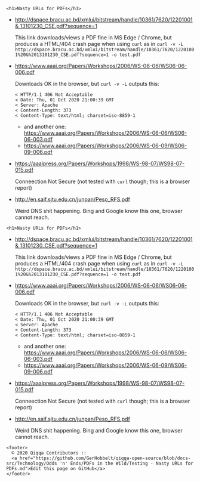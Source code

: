 <!doctype html>
<html lang="en">
  <head>
    <meta charset="utf-8">
    <meta name="viewport" content="width=device-width, initial-scale=1.0">
    
    <h1>Nasty URLs for PDFs</h1>
<ul>
<li>
<p><a href="http://dspace.bracu.ac.bd/xmlui/bitstream/handle/10361/7620/12201001%20&amp;%2013101230_CSE.pdf?sequence=1">http://dspace.bracu.ac.bd/xmlui/bitstream/handle/10361/7620/12201001 &amp; 13101230_CSE.pdf?sequence=1</a></p>
<p>This link downloads/views a PDF fine in MS Edge / Chrome, but produces a HTML/404 crash page when using <code>curl</code> as in <code>curl -v -L http://dspace.bracu.ac.bd/xmlui/bitstream/handle/10361/7620/12201001%20&amp;%2013101230_CSE.pdf?sequence=1 -o test.pdf</code></p>
</li>
<li>
<p><a href="https://www.aaai.org/Papers/Workshops/2006/WS-06-06/WS06-06-006.pdf">https://www.aaai.org/Papers/Workshops/2006/WS-06-06/WS06-06-006.pdf</a></p>
<p>Downloads OK in the browser, but <code>curl -v -L</code> outputs this:</p>
<pre><code>&lt; HTTP/1.1 406 Not Acceptable
&lt; Date: Thu, 01 Oct 2020 21:00:39 GMT
&lt; Server: Apache
&lt; Content-Length: 373
&lt; Content-Type: text/html; charset=iso-8859-1
</code></pre>
<ul>
<li>and another one: <a href="https://www.aaai.org/Papers/Workshops/2006/WS-06-06/WS06-06-003.pdf">https://www.aaai.org/Papers/Workshops/2006/WS-06-06/WS06-06-003.pdf</a></li>
<li><a href="https://www.aaai.org/Papers/Workshops/2006/WS-06-09/WS06-09-006.pdf">https://www.aaai.org/Papers/Workshops/2006/WS-06-09/WS06-09-006.pdf</a></li>
</ul>
</li>
<li>
<p><a href="https://aaaipress.org/Papers/Workshops/1998/WS-98-07/WS98-07-015.pdf">https://aaaipress.org/Papers/Workshops/1998/WS-98-07/WS98-07-015.pdf</a></p>
<p>Conneection Not Secure (not tested with <code>curl</code> though; this is a browser report)</p>
</li>
<li>
<p><a href="http://en.saif.sjtu.edu.cn/junpan/Peso_RFS.pdf">http://en.saif.sjtu.edu.cn/junpan/Peso_RFS.pdf</a></p>
<p>Weird DNS shit happening. Bing and Google know this one, browser cannot reach.</p>
</li>
</ul>

  </head>
  <body>

    <h1>Nasty URLs for PDFs</h1>
<ul>
<li>
<p><a href="http://dspace.bracu.ac.bd/xmlui/bitstream/handle/10361/7620/12201001%20&amp;%2013101230_CSE.pdf?sequence=1">http://dspace.bracu.ac.bd/xmlui/bitstream/handle/10361/7620/12201001 &amp; 13101230_CSE.pdf?sequence=1</a></p>
<p>This link downloads/views a PDF fine in MS Edge / Chrome, but produces a HTML/404 crash page when using <code>curl</code> as in <code>curl -v -L http://dspace.bracu.ac.bd/xmlui/bitstream/handle/10361/7620/12201001%20&amp;%2013101230_CSE.pdf?sequence=1 -o test.pdf</code></p>
</li>
<li>
<p><a href="https://www.aaai.org/Papers/Workshops/2006/WS-06-06/WS06-06-006.pdf">https://www.aaai.org/Papers/Workshops/2006/WS-06-06/WS06-06-006.pdf</a></p>
<p>Downloads OK in the browser, but <code>curl -v -L</code> outputs this:</p>
<pre><code>&lt; HTTP/1.1 406 Not Acceptable
&lt; Date: Thu, 01 Oct 2020 21:00:39 GMT
&lt; Server: Apache
&lt; Content-Length: 373
&lt; Content-Type: text/html; charset=iso-8859-1
</code></pre>
<ul>
<li>and another one: <a href="https://www.aaai.org/Papers/Workshops/2006/WS-06-06/WS06-06-003.pdf">https://www.aaai.org/Papers/Workshops/2006/WS-06-06/WS06-06-003.pdf</a></li>
<li><a href="https://www.aaai.org/Papers/Workshops/2006/WS-06-09/WS06-09-006.pdf">https://www.aaai.org/Papers/Workshops/2006/WS-06-09/WS06-09-006.pdf</a></li>
</ul>
</li>
<li>
<p><a href="https://aaaipress.org/Papers/Workshops/1998/WS-98-07/WS98-07-015.pdf">https://aaaipress.org/Papers/Workshops/1998/WS-98-07/WS98-07-015.pdf</a></p>
<p>Conneection Not Secure (not tested with <code>curl</code> though; this is a browser report)</p>
</li>
<li>
<p><a href="http://en.saif.sjtu.edu.cn/junpan/Peso_RFS.pdf">http://en.saif.sjtu.edu.cn/junpan/Peso_RFS.pdf</a></p>
<p>Weird DNS shit happening. Bing and Google know this one, browser cannot reach.</p>
</li>
</ul>


    <footer>
      © 2020 Qiqqa Contributors ::
      <a href="https://github.com/GerHobbelt/qiqqa-open-source/blob/docs-src/Technology/Odds 'n' Ends/PDFs in the Wild/Testing - Nasty URLs for PDFs.md">Edit this page on GitHub</a>
    </footer>
  </body>
</html>
